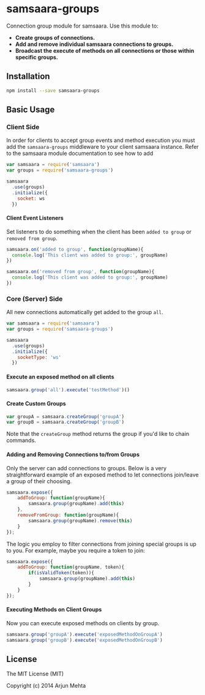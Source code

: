 samsaara-groups
======================

Connection group module for samsaara. Use this module to:

- **Create groups of connections.**
- **Add and remove individual samsaara connections to groups.**
- **Broadcast the execute of methods on all connections or those within specific groups.**

## Installation

```bash
npm install --save samsaara-groups
```

## Basic Usage

### Client Side

In order for clients to accept group events and method execution you must add the `samsaara-groups` middleware to your client samsaara instance. Refer to the samsaara module documentation to see how to add

```javascript
var samsaara = require('samsaara')
var groups = require('samsaara-groups')

samsaara
  .use(groups)
  .initialize({
    socket: ws
  })
```

#### Client Event Listeners
Set listeners to do something when the client has been `added to group` or `removed from group`.

```javascript
samsaara.on('added to group', function(groupName){
  console.log('This client was added to group:', groupName)
})

samsaara.on('removed from group', function(groupName){
  console.log('This client was added to group:', groupName)
})
```


### Core (Server) Side
All new connections automatically get added to the group `all`.

```javascript
var samsaara = require('samsaara')
var groups = require('samsaara-groups')

samsaara
  .use(groups)
  .initialize({
    socketType: 'ws'
  })
```

#### Execute an exposed method on all clients
```javascript
samsaara.group('all').execute('testMethod')()
```

#### Create Custom Groups

```javascript
var groupA = samsaara.createGroup('groupA')
var groupB = samsaara.createGroup('groupB')
```

Note that the `createGroup` method returns the group if you'd like to chain commands.

#### Adding and Removing Connections to/from Groups
Only the server can add connections to groups. Below is a very straightforward example of an exposed method to let connections join/leave a group of their choosing.

```javascript
samsaara.expose({
    addToGroup: function(groupName){
        samsaara.group(groupName).add(this)
    },
    removeFromGroup: function(groupName){
        samsaara.group(groupName).remove(this)
    }
});
```

The logic you employ to filter connections from joining special groups is up to you. For example, maybe you require a token to join:

```javascript
samsaara.expose({
    addToGroup: function(groupName, token){
        if(isValidToken(token)){
            samsaara.group(groupName).add(this)            
        }
    }
});
```

#### Executing Methods on Client Groups

Now you can execute exposed methods on clients by group.

```javascript
samsaara.group('groupA').execute('exposedMethodOnGroupA')
samsaara.group('groupB').execute('exposedMethodOnGroupB')
```


## License
The MIT License (MIT)

Copyright (c) 2014 Arjun Mehta